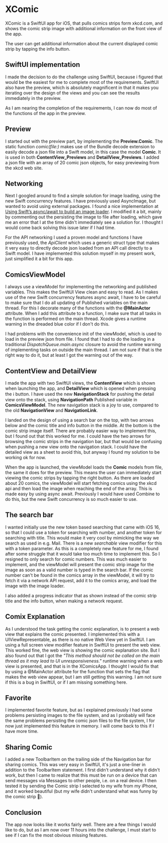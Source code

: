 # XComic
XComic is a SwiftUI app for iOS, that pulls comics strips form xkcd.com, and shows the comic strip image with additional information on the front view of the app.

The user can get additional information about the current displayed comic strip by tapping the info button.

## SwiftUI implementation
I made the decision to do the challenge using SwiftUI, because i figured that would be the easiest for me to complete most of the requirements. SwiftUI also have the preview, which is absolutely magnificent in that it makes you iterating over the design of the views and you can see the results immediately in the preview.

As I am nearing the completion of the requirements, I can now do most of the functions of the app in the preview.

## Preview
I started out with the preview part, by implementing the **Preview.Comic**. The static function *comic(file:)* makes use of the Bundle decode extension to easily decode a json file into a Swift model, in this case the model **Comic**.
It is used in both **ContentView_Previews** and **DetailView_Previews**. I added a json file with an array of 20 comic json objects, for easy previewing from the xkcd web site.

## Networking
Next I googled around to find a simple solution for image loading, using the new Swift concurrency features. I have previously used AsyncImage, but wanted to avoid using external packages. I found a nice implementation at [Using Swift’s async/await to build an image loader](https://www.donnywals.com/using-swifts-async-await-to-build-an-image-loader/). I modified it a bit, mainly by commenting out the persisting the image to file after loading, which gave me an error that I at the time didn't immediately see a solution for. I thought I would come back solving this issue later if I had time.

For the API networking I used a proven model and functions I have previously used, the *ApiClient* which uses a generic struct type that makes it very easy to directly decode json loaded from an API call directly to a Swift model. I have implemented this solution myself in my present work, just simplified it a bit for this app.

## ComicsViewModel
I always use a viewModel for implementing the networking and published variables. This makes the SwiftUI View clean and easy to read. As I makes use of the new Swift concurrency features async await, I have to be careful to make sure that I do all updating of Published variables on the main thread. For this I decorate many of the functions with the **@MainActor** attribute. When I add this attribute to a function, I make sure that all tasks in the function is performed on the main thread. Xcode gives a runtime warning in the dreaded blue color if I don't do this.

I had problems with the convenience init of the viewModel, which is used to load in the preview json from file. I found that I had to do the loading in a traditional *DispatchQueue.main.async* closure to avoid the runtime warning of implementing tasks on outside the main thread.
I am not sure if that is the right way to do it, but at least I got the warning out of the way.

## ContentView and DetailView
I made the app with two SwiftUI views, the **ContentView** which is shown when launching the app, and **DetailView** which is opened when pressing the ℹ️ button. I have used the new **NavigationStack** for pushing the detail view onto the stack, using **NavigationPath** Published variable in **ComicsViewModel**. The new navigation stack is a joy to use, compared to the old **NavigationView** and **NavigationLink**.

I landed on the design of using a search bar on the top, with two arrows below and the comic title and info button in the middle. At the bottom is the comic strip image itself. There are probably easier way to implement this, but I found out that this worked for me. I could have the two arrows for browsing the comic strips in the navigation bar, but that would be confusing when pushing a new view onto the navigation stack. I could have the detailed view as a sheet to avoid this, but anyway I found my solution to be working ok for now.

When the app is launched, the viewModel loads the **Comic** models from file, the same it does for the preview. This means the user can immediately start viewing the comic strips by tapping the right button. As there are loaded about 20 comics, the viewModel will start fetching comics using the xkcd api and then load the image when reaching the end of the array. This is made easy by using async await. Previously I would have used Combine to do this, but the new Swift concurrency is so much easier to use.

## The search bar
I wanted initially use the new token based searching that came with iOS 16, so that I could use a token for searching with number, and another token for searching with title. This would make it very cool by mimicking the way we search as used in e.g. Mail. There is a new *searchable* view modifier for this with a token parameter. As this is a completely new feature for me, I found after some struggle that it would take too much time to implement this. So I resigned to only search for comic numbers. This was much easier to implement, and the viewModel will present the comic strip image for the image as soon as a valid number is typed in the search bar. If the comic number can't be found in the comics array in the viewModel, it will try to fetch it via a network API request, add it to the comics array, and load the image with the image loader.

I also added a progress indicator that as shown instead of the comic strip title and the info button, when making a network request.

## Comix Explanation
As I understood the  task getting the comic explanation, is to present a web view that explains the comic presented. I implemented this with a UIViewRepresentable, as there is no native Web View yet in SwiftUI. I am using a full screen view modifier feature in SwiftUI to present the web view. This worked fine, the web view is showing the comic explanation site. But I also found out that I got the *"This method should not be called on the main thread as it may lead to UI unresponsiveness."* runtime warning when a web view is presented, and that is in the XComicsApp. I thought I would fix that by using a @MainActor attribute for the function that sets the flag that makes the web view appear, but I am still getting this warning. I am not sure if this is a bug in SwiftUI, or if I am missing something here.

## Favorite
I implemented favorite feature, but as I explained previously I had some problems persisting images to the file system, and as I probably will face the same problems persisting the comic json files to the file system, I for now just implemented this feature in memory. I will come back to this if I have more time.

## Sharing Comic
I added a new ToolbarItem on the trailing side of the Navigation bar for sharing comics. This was very easy in SwiftUI, it's just a one-liner in addition to the ToolbarItem statement. I first didn't understand why it didn't work, but then I came to realize that this must be run on a device that can send messages via Messages to other people, i.e. on a real device. I then tested it by sending the Comic strip I selected to my wife from my iPhone, and it worked beautiful (but my wife didn't understand what was funny by the comic strip 🤣).

## Conclusion 
The app now looks like it works fairly well. There are a few things I would like to do, but as I am now over 11 hours into the challenge, I must start to see if I can fix the most obvious missing features.



